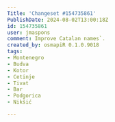 ```yaml
---
Title: 'Changeset #154735861'
PublishDate: 2024-08-02T13:00:18Z
id: 154735861
user: jmaspons
comment: Improve Catalan names`.
created_by: osmapiR 0.1.0.9018
tags:
- Montenegro
- Budva
- Kotor
- Cetinje
- Tivat
- Bar
- Podgorica
- Nikšić

---
```

